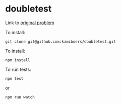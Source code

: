 # doubletest

Link to [original problem](https://github.com/testdouble/contributing-tests/wiki/Bank-OCR-kata)

To install:

```
git clone git@github.com:kamiboers/doubletest.git
```

To install:

```
npm install
```

To run tests:

```
npm test
```

or

```
npm run watch
```
